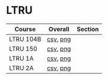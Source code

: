 # LTRU

| Course | Overall | Section |
| ------ | ------- | ------- |
| LTRU 104B | [csv](https://github.com/UCSD-Historical-Enrollment-Data/2023Fall/blob/main/overall/LTRU%20104B.csv), [png](https://raw.githubusercontent.com/UCSD-Historical-Enrollment-Data/2023Fall/main/plot_overall/LTRU%20104B.png) |  |
| LTRU 150 | [csv](https://github.com/UCSD-Historical-Enrollment-Data/2023Fall/blob/main/overall/LTRU%20150.csv), [png](https://raw.githubusercontent.com/UCSD-Historical-Enrollment-Data/2023Fall/main/plot_overall/LTRU%20150.png) |  |
| LTRU 1A | [csv](https://github.com/UCSD-Historical-Enrollment-Data/2023Fall/blob/main/overall/LTRU%201A.csv), [png](https://raw.githubusercontent.com/UCSD-Historical-Enrollment-Data/2023Fall/main/plot_overall/LTRU%201A.png) |  |
| LTRU 2A | [csv](https://github.com/UCSD-Historical-Enrollment-Data/2023Fall/blob/main/overall/LTRU%202A.csv), [png](https://raw.githubusercontent.com/UCSD-Historical-Enrollment-Data/2023Fall/main/plot_overall/LTRU%202A.png) |  |

